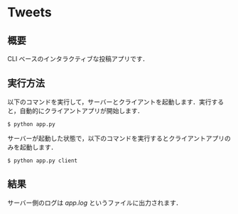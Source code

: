 # Tweets

## 概要
CLI ベースのインタラクティブな投稿アプリです．

## 実行方法
以下のコマンドを実行して，サーバーとクライアントを起動します．実行すると，自動的にクライアントアプリが開始します．

```
$ python app.py
```

サーバーが起動した状態で，以下のコマンドを実行するとクライアントアプリのみを起動します．

```
$ python app.py client
```

## 結果
サーバー側のログは *app.log* というファイルに出力されます．
